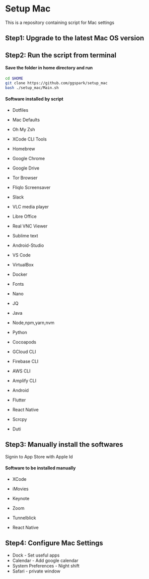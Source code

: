 # Setup Mac

This is a repository containing script for Mac settings


## Step1: Upgrade to the latest Mac OS version

## Step2: Run the script from terminal

#### Save the folder in home directory and run

```sh
cd $HOME
git clone https://github.com/ggspark/setup_mac
bash ./setup_mac/Main.sh
```

#### Software installed by script
* Dotfiles
* Mac Defaults
* Oh My Zsh
* XCode CLI Tools
* Homebrew
* Google Chrome
* Google Drive
* Tor Browser
* Fliqlo Screensaver
* Slack
* VLC media player
* Libre Office
* Real VNC Viewer
* Sublime text
* Android-Studio
* VS Code
* VirtualBox
* Docker

* Fonts
* Nano
* JQ
* Java
* Node,npm,yarn,nvm
* Python
* Cocoapods
* GCloud CLI
* Firebase CLI
* AWS CLI
* Amplify CLI
* Android
* Flutter
* React Native
* Scrcpy
* Duti


## Step3: Manually install the softwares

Signin to App Store with Apple Id

#### Software to be installed manually
* XCode
* iMovies
* Keynote

* Zoom
* Tunnelblick
* React Native


## Step4: Configure Mac Settings
* Dock - Set useful apps
* Calendar - Add google calendar
* System Preferences - Night shift
* Safari - private window
